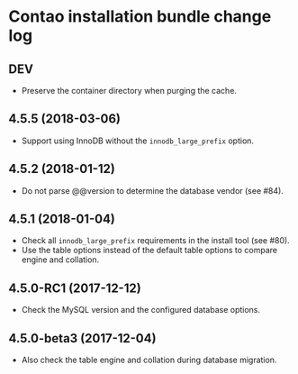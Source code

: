 # Contao installation bundle change log

## DEV

 * Preserve the container directory when purging the cache.

## 4.5.5 (2018-03-06)

 * Support using InnoDB without the `innodb_large_prefix` option.

## 4.5.2 (2018-01-12)

 * Do not parse @@version to determine the database vendor (see #84).

## 4.5.1 (2018-01-04)

 * Check all `innodb_large_prefix` requirements in the install tool (see #80).
 * Use the table options instead of the default table options to compare engine and collation.

## 4.5.0-RC1 (2017-12-12)

 * Check the MySQL version and the configured database options.

## 4.5.0-beta3 (2017-12-04)

 * Also check the table engine and collation during database migration.
